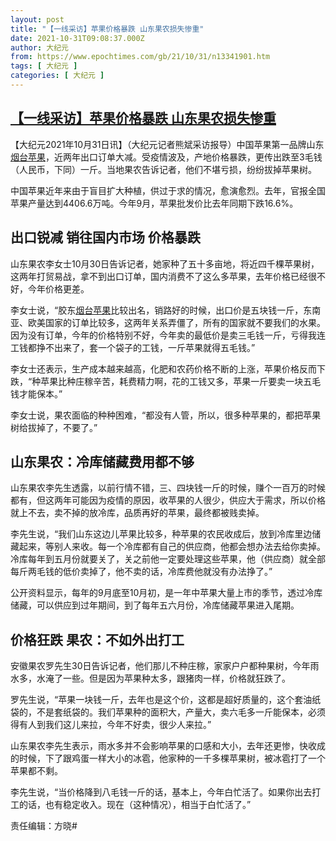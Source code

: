 ```yaml
---
layout: post
title: "【一线采访】苹果价格暴跌 山东果农损失惨重"
date: 2021-10-31T09:08:37.000Z
author: 大纪元
from: https://www.epochtimes.com/gb/21/10/31/n13341901.htm
tags: [ 大纪元 ]
categories: [ 大纪元 ]
---
```

<!--1635671317000-->
[【一线采访】苹果价格暴跌 山东果农损失惨重](https://www.epochtimes.com/gb/21/10/31/n13341901.htm)
------

<div>
<p>【大纪元2021年10月31日讯】（大纪元记者熊斌采访报导）中国苹果第一品牌山东<a href="https://www.epochtimes.com/gb/tag/%E7%83%9F%E5%8F%B0%E8%8B%B9%E6%9E%9C.html">烟台苹果</a>，近两年出口订单大减。受疫情波及，产地价格暴跌，更传出跌至3毛钱（人民币，下同）一斤。当地果农告诉记者，他们不堪亏损，纷纷拔掉苹果树。</p><p>中国苹果近年来由于盲目扩大种植，供过于求的情况，愈演愈烈。去年，官报全国苹果产量达到4406.6万吨。今年9月，苹果批发价比去年同期下跌16.6%。</p><h2>出口锐减 销往国内市场 价格暴跌</h2><p>山东果农李女士10月30日告诉记者，她家种了五十多亩地，将近四千棵苹果树，这两年打贸易战，拿不到出口订单，国内消费不了这么多苹果，去年价格已经很不好，今年价格更差。</p><p>李女士说，“胶东<a href="https://www.epochtimes.com/gb/tag/%E7%83%9F%E5%8F%B0%E8%8B%B9%E6%9E%9C.html">烟台苹果</a>比较出名，销路好的时候，出口价是五块钱一斤，东南亚、欧美国家的订单比较多，这两年关系弄僵了，所有的国家就不要我们的水果。因为没有订单，今年的价格特别不好，今年卖的最低价是卖三毛钱一斤，亏得我连工钱都挣不出来了，套一个袋子的工钱，一斤苹果就得五毛钱。”</p><p>李女士还表示，生产成本越来越高，化肥和农药价格不断的上涨，苹果价格反而下跌，“种苹果比种庄稼辛苦，耗费精力啊，花的工钱又多，苹果一斤要卖一块五毛钱才能保本。”</p><p>李女士说，果农面临的种种困难，“都没有人管，所以，很多种苹果的，都把苹果树给拔掉了，不要了。”</p><h2>山东果农：冷库储藏费用都不够</h2><p>山东果农李先生透露，以前行情不错，三、四块钱一斤的时候，赚个一百万的时候都有，但这两年可能因为疫情的原因，收苹果的人很少，供应大于需求，所以价格就上不去，卖不掉的放冷库，品质再好的苹果，最终都被贱卖掉。</p><p>李先生说，“我们山东这边儿苹果比较多，种苹果的农民收成后，放到冷库里边储藏起来，等别人来收。每一个冷库都有自己的供应商，他都会想办法去给你卖掉。冷库每年到五月份就要关了，关之前他一定要处理这些苹果，他（供应商）就全部每斤两毛钱的低价卖掉了，他不卖的话，冷库费他就没有办法挣了。”</p><p>公开资料显示，每年的9月底至10月初，是一年中苹果大量上市的季节，透过冷库储藏，可以供应到过年期间，到了每年五六月份，冷库储藏苹果进入尾期。</p><h2>价格狂跌 果农：不如外出打工</h2><p>安徽果农罗先生30日告诉记者，他们那儿不种庄稼，家家户户都种果树，今年雨水多，水淹了一些。但是因为苹果种太多，跟猪肉一样，价格就狂跌了。</p><p>罗先生说，“苹果一块钱一斤，去年也是这个价，这都是超好质量的，这个套油纸袋的，不是套纸袋的。我们苹果种的面积大，产量大，卖六毛多一斤能保本，必须得有人到我们这儿来拉，今年不好卖，很少人来拉。”</p><p>山东果农李先生表示，雨水多并不会影响苹果的口感和大小，去年还更惨，快收成的时候，下了跟鸡蛋一样大小的冰雹，他家种的一千多棵苹果树，被冰雹打了一个苹果都不剩。</p><p>李先生说，“当价格降到八毛钱一斤的话，基本上，今年白忙活了。如果你出去打工的话，也有稳定收入。现在（这种情况），相当于白忙活了。”</p><p>责任编辑：方晓#</p>
</div>
